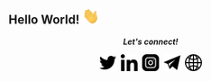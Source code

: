 ## Hello World! <img src="https://github.com/jatin-pahuja/jatin-pahuja/blob/master/Hi.gif" width="30px"></h2>

<p align="center">
  <i><b>Let's connect!</b></i>

  <p align="center">
    <a href="https://twitter.com/farziguy" alt="Twitter"><img src="https://github.com/jatin-pahuja/jatin-pahuja/blob/master/twitter.png" height="30" width="30"></a>&nbsp;
    <a href="https://www.linkedin.com/in/jatin-pahuja/" alt="Linkedin"><img src="https://github.com/jatin-pahuja/jatin-pahuja/blob/master/linkedin.png" height="30" width="30"></a>&nbsp;
    <a href="https://www.instagram.com/farziphotographer" alt="Instagram"><img src="https://github.com/jatin-pahuja/jatin-pahuja/blob/master/instagram.png" height="30" width="30"></a>&nbsp;
     <a href="https://t.me/farziphotographer" alt="Telegram"><img src="https://github.com/jatin-pahuja/jatin-pahuja/blob/master/telegram.png" height="30" width="30"></a>&nbsp;
     <a href="https://rb.gy/y5puot"><img src="https://github.com/jatin-pahuja/jatin-pahuja/blob/master/globe.png" height="30" width="30"></a>

  </p>
    
</p>
